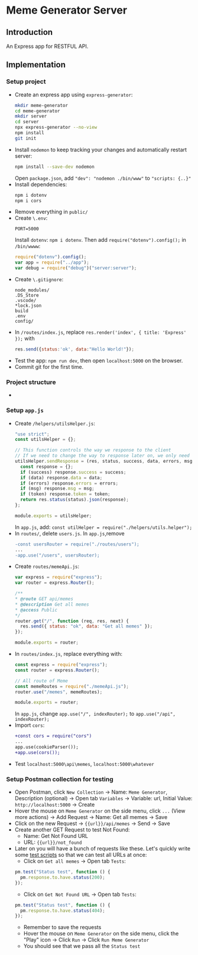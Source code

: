 # Meme Generator Server

## Introduction

An Express app for RESTFUL API.

## Implementation

### Setup project

- Create an express app using `express-generator`:
  ```bash
  mkdir meme-generator
  cd meme-generator
  mkdir server
  cd server
  npx express-generator --no-view
  npm install
  git init
  ```
- Install `nodemon` to keep tracking your changes and automatically restart server:
  ```bash
  npm install --save-dev nodemon
  ```
  Open `package.json`, add `"dev": "nodemon ./bin/www"` to `"scripts: {..}"`
- Install dependencies:
  ```bash
  npm i dotenv
  npm i cors
  ```
- Remove everything in `public/`
- Create `\.env`:
  ```
  PORT=5000
  ```
  Install `dotenv`: `npm i dotenv`. Then add `require("dotenv").config();` in `/bin/wwww`:
  ```javascript
  require("dotenv").config();
  var app = require("../app");
  var debug = require("debug")("server:server");
  ```
- Create `\.gitignore`:
  ```
  node_modules/
  .DS_Store
  .vscode/
  *lock.json
  build
  .env
  config/
  ```
- In `/routes/index.js`, replace `res.render('index', { title: 'Express' });` with
  ```javascript
  res.send({status:'ok', data:"Hello World!"});
  ```
- Test the app: `npm run dev`, then open `localhost:5000` on the browser.
- Commit git for the first time.

### Project structure

- 

### Setup `app.js`

- Create `/helpers/utilsHelper.js`:
  ```javascript
  "use strict";
  const utilsHelper = {};
  
  // This function controls the way we response to the client
  // If we need to change the way to response later on, we only need to handle it here
  utilsHelper.sendResponse = (res, status, success, data, errors, msg, token) => {
    const response = {};
    if (success) response.success = success;
    if (data) response.data = data;
    if (errors) response.errors = errors;
    if (msg) response.msg = msg;
    if (token) response.token = token;
    return res.status(status).json(response);
  };

  module.exports = utilsHelper;
  ```
  In `app.js`, add: `const utilHelper = require("./helpers/utils.helper");`
- In `routes/`, delete `users.js`. In `app.js`,remove
  ```diff
  -const usersRouter = require("./routes/users");
  ...
  -app.use("/users", usersRouter);
  ```
- Create `routes/memeApi.js`:
  ```javascript
  var express = require("express");
  var router = express.Router();

  /**
  * @route GET api/memes
  * @description Get all memes
  * @access Public
  */
  router.get("/", function (req, res, next) {
    res.send({ status: "ok", data: "Get all memes" });
  });

  module.exports = router;
  ```
- In `routes/index.js`, replace everything with:
  ```javascript
  const express = require("express");
  const router = express.Router();

  // All route of Meme
  const memeRoutes = require("./memeApi.js");
  router.use("/memes", memeRoutes);

  module.exports = router;
  ```
  In `app.js`, change `app.use("/", indexRouter);` to `app.use("/api", indexRouter);`
- Import `cors`:
  ```diff
  +const cors = require("cors")
  ...
  app.use(cookieParser());
  +app.use(cors());
  ```
- Test `localhost:5000\api\memes`, `localhost:5000\whatever`

### Setup Postman collection for testing

- Open Postman, click `New Collection` -> Name: `Meme Generator`, Description (optional) -> Open tab `Variables` -> Variable: url, Initial Value: `http://localhost:5000` -> Create
- Hover the mouse on `Meme Generator` on the side menu, click `...` (View more actions) -> Add Request -> Name: Get all memes -> Save
- Click on the new Request -> `{{url}}/api/memes` -> Send -> Save
- Create another GET Request to test Not Found:
  - Name: Get Not Found URL
  - URL: `{{url}}/not_found`
- Later on you will have a bunch of requests like these. Let's quickly write some [test scripts](https://learning.postman.com/docs/writing-scripts/test-scripts/) so that we can test all URLs at once:
  - Click on `Get all memes` -> Open tab `Tests`:
  ```javascript
  pm.test("Status test", function () {
    pm.response.to.have.status(200);
  });
  ```
  - Click on `Get Not Found URL` -> Open tab `Tests`:
  ```javascript
  pm.test("Status test", function () {
    pm.response.to.have.status(404);
  });
  ```
  - Remember to save the requests
  - Hover the mouse on `Meme Generator` on the side menu, click the "Play" icon -> Click `Run` -> Click `Run Meme Generator`
  - You should see that we pass all the `Status test`

